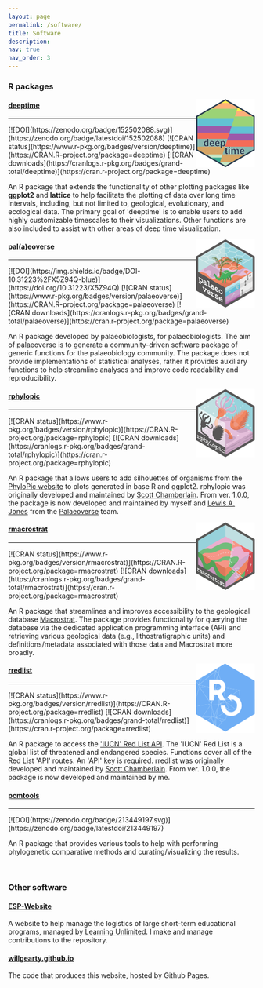 ```yaml
---
layout: page
permalink: /software/
title: Software
description: 
nav: true
nav_order: 3
---
```


<h3> R packages</h3>
<img src="/assets/img/deeptime.png" align="right" width="120" />
<h4><a href="http://williamgearty.com/deeptime/" target="_blank">deeptime</a></h4>
<hr>
[![DOI](https://zenodo.org/badge/152502088.svg)](https://zenodo.org/badge/latestdoi/152502088)
[![CRAN status](https://www.r-pkg.org/badges/version/deeptime)](https://CRAN.R-project.org/package=deeptime)
[![CRAN downloads](https://cranlogs.r-pkg.org/badges/grand-total/deeptime)](https://cran.r-project.org/package=deeptime)
<p style="overflow: hidden;">
An R package that extends the functionality of other plotting packages like
<b>ggplot2</b> and <b>lattice</b> to help facilitate the plotting of data over long time
intervals, including, but not limited to, geological, evolutionary, and ecological
data. The primary goal of 'deeptime' is to enable users to add highly customizable
timescales to their visualizations. Other functions are also included to assist
with other areas of deep time visualization.
</p>

<img src="/assets/img/palaeoverse.png" align="right" width="120" />
<h4><a href="https://palaeoverse.palaeoverse.org/" target="_blank">pal(a)eoverse</a></h4>
<hr>
[![DOI](https://img.shields.io/badge/DOI-10.31223%2FX5Z94Q-blue)](https://doi.org/10.31223/X5Z94Q)
[![CRAN status](https://www.r-pkg.org/badges/version/palaeoverse)](https://CRAN.R-project.org/package=palaeoverse)
[![CRAN downloads](https://cranlogs.r-pkg.org/badges/grand-total/palaeoverse)](https://cran.r-project.org/package=palaeoverse)
<p style="overflow: hidden;">
An R package developed by palaeobiologists, for palaeobiologists. The aim of palaeoverse
is to generate a community-driven software package of generic functions for the palaeobiology community.
The package does not provide implementations of statistical analyses, rather it provides auxiliary functions
to help streamline analyses and improve code readability and reproducibility.
</p>

<img src="/assets/img/rphylopic.png" align="right" width="120" />
<h4><a href="https://rphylopic.palaeoverse.org/" target="_blank">rphylopic</a></h4>
<hr>
[![CRAN status](https://www.r-pkg.org/badges/version/rphylopic)](https://CRAN.R-project.org/package=rphylopic)
[![CRAN downloads](https://cranlogs.r-pkg.org/badges/grand-total/rphylopic)](https://cran.r-project.org/package=rphylopic)
<p style="overflow: hidden;">
An R package that allows users to add silhouettes of organisms from the <a href="http://phylopic.org/" target="_blank">PhyloPic website</a>
to plots generated in base R and ggplot2. rphylopic was originally developed and maintained by <a href="https://scottchamberlain.info/" target="_blank">Scott Chamberlain</a>.
From ver. 1.0.0, the package is now developed and maintained by myself and <a href="https://www.lewisajones.com/" target="_blank">Lewis A. Jones</a>
from the <a href="https://palaeoverse.org/" target="_blank">Palaeoverse</a> team.
</p>

<img src="/assets/img/rmacrostrat.png" align="right" width="120" />
<h4><a href="https://rmacrostrat.palaeoverse.org/" target="_blank">rmacrostrat</a></h4>
<hr>
[![CRAN status](https://www.r-pkg.org/badges/version/rmacrostrat)](https://CRAN.R-project.org/package=rmacrostrat)
[![CRAN downloads](https://cranlogs.r-pkg.org/badges/grand-total/rmacrostrat)](https://cran.r-project.org/package=rmacrostrat)
<p style="overflow: hidden;">
An R package that streamlines and improves accessibility to the geological database <a href="https://macrostrat.org" target="_blank">Macrostrat</a>.
The package provides functionality for querying the database via the dedicated application programming interface (API) and retrieving various
geological data (e.g., lithostratigraphic units) and definitions/metadata associated with those data and Macrostrat more broadly.
</p>

<img src="/assets/img/ropensci.png" align="right" width="120" />
<h4><a href="https://docs.ropensci.org/rredlist/" target="_blank">rredlist</a></h4>
<hr>
[![CRAN status](https://www.r-pkg.org/badges/version/rredlist)](https://CRAN.R-project.org/package=rredlist)
[![CRAN downloads](https://cranlogs.r-pkg.org/badges/grand-total/rredlist)](https://cran.r-project.org/package=rredlist)
<p style="overflow: hidden;">
An R package to access the <a href="https://api.iucnredlist.org/" target="_blank">'IUCN' Red List API</a>. The 'IUCN' Red List is a
global list of threatened and endangered species. Functions cover all of the Red List 'API' routes. An 'API' key is required. rredlist was
originally developed and maintained by <a href="https://scottchamberlain.info/" target="_blank">Scott Chamberlain</a>. From ver. 1.0.0, the
package is now developed and maintained by me.
</p>

<h4><a href="https://github.com/willgearty/pcmtools" target="_blank">pcmtools</a></h4>
<hr>
[![DOI](https://zenodo.org/badge/213449197.svg)](https://zenodo.org/badge/latestdoi/213449197)
<p style="overflow: hidden;">
An R package that provides various tools to help with performing phylogenetic comparative methods and curating/visualizing the results.
</p>

<br>
<h3>Other software</h3>
<h4><a href="https://github.com/learning-unlimited/ESP-Website" target="_blank">ESP-Website</a></h4>
<p>
A website to help manage the logistics of large short-term educational programs, managed by <a href="https://learningu.org" target="_blank">Learning Unlimited</a>. I make and manage contributions to the repository.
</p>

<h4><a href="https://github.com/willgearty/willgearty.github.io" target="_blank">willgearty.github.io</a></h4>
<p>
The code that produces this website, hosted by Github Pages.
</p>